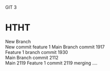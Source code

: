 GIT 3
<br>
# HTHT
New Branch<br>
New commit feature 1
Main Branch commit 1917
<br>Feature 1 branch commit 1930
<br>Main Branch commit 2112
<br>Main 2119 Feature 1 commit 2119 merging ....
